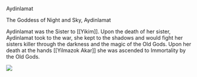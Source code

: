 Aydinlamat 

The Goddess of Night and Sky, Aydinlamat

Aydinlamat was the Sister to [[Yikim]]. Upon the death of her sister, Aydinlamat took to the war, she kept to the shadows and would fight her sisters killer through the darkness and the magic of the Old Gods. Upon her death at the hands [[Yilmazok Akar]] she was ascended to Immortality by the Old Gods. 


![](Aydiniamat%20&%20Yikim%201.jpg)